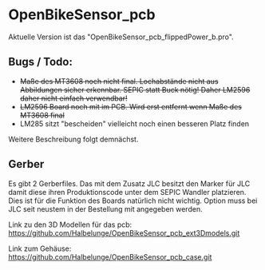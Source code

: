# OpenBikeSensor_pcb

Aktuelle Version ist das "OpenBikeSensor_pcb_flippedPower_b.pro".
## Bugs / Todo:

- ~~Maße des MT3608 noch nicht final. Lochabstände nicht aus Abbildungen sicher erkennbar. SEPIC statt Buck nötig! Daher LM2596 daher nicht einfach verwendbar!~~
- ~~LM2596 Board noch mit im PCB. Wird erst entfernt wenn Maße des MT3608 final~~
- LM285 sitzt "bescheiden" vielleicht noch einen besseren Platz finden

Weitere Beschreibung folgt demnächst.

## Gerber
Es gibt 2 Gerberfiles. Das mit dem Zusatz JLC besitzt den Marker für JLC damit diese ihren Produktionscode unter dem SEPIC Wandler platzieren. Dies ist für die Funktion des Boards natürlich nicht wichtig. Option muss bei JLC seit neustem in der Bestellung mit angegeben werden.

Link zu den 3D Modellen für das pcb: https://github.com/Halbelunge/OpenBikeSensor_pcb_ext3Dmodels.git

Link zum Gehäuse: https://github.com/Halbelunge/OpenBikeSensor_pcb_case.git
